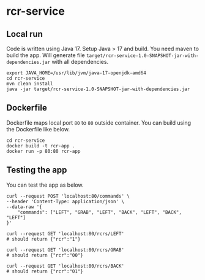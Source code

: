 # rcr-service


## Local run

Code is written using Java 17. Setup Java > 17 and build. You need maven to build the app.
Will generate file `target/rcr-service-1.0-SNAPSHOT-jar-with-dependencies.jar` with all dependencies.

```
export JAVA_HOME=/usr/lib/jvm/java-17-openjdk-amd64
cd rcr-service
mvn clean install
java -jar target/rcr-service-1.0-SNAPSHOT-jar-with-dependencies.jar
```


## Dockerfile

Dockerfile maps local port `80` to `80` outside container.
You can build using the Dockerfile like below.

```
cd rcr-service
docker build -t rcr-app .
docker run -p 80:80 rcr-app
```


## Testing the app

You can test the app as below.

```
curl --request POST 'localhost:80/commands' \
--header 'Content-Type: application/json' \
--data-raw '{
    "commands": ["LEFT", "GRAB", "LEFT", "BACK", "LEFT", "BACK", "LEFT"]
}'

curl --request GET 'localhost:80/rcrs/LEFT'
# should return {"rcr":"1"}

curl --request GET 'localhost:80/rcrs/GRAB'
# should return {"rcr":"00"}

curl --request GET 'localhost:80/rcrs/BACK'
# should return {"rcr":"01"}
```

